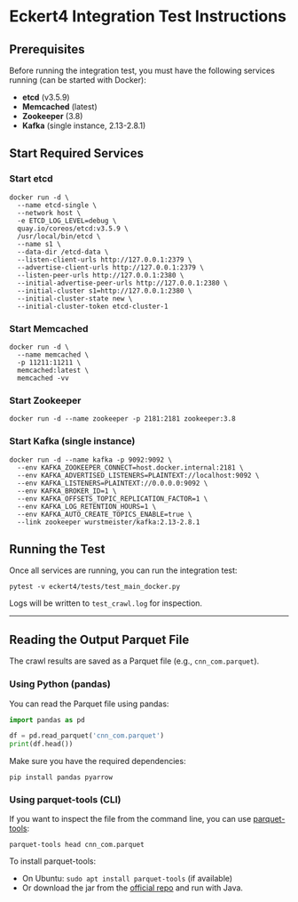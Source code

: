 # Eckert4 Integration Test Instructions

## Prerequisites

Before running the integration test, you must have the following services running (can be started with Docker):

- **etcd** (v3.5.9)
- **Memcached** (latest)
- **Zookeeper** (3.8)
- **Kafka** (single instance, 2.13-2.8.1)

## Start Required Services

### Start etcd
```
docker run -d \
  --name etcd-single \
  --network host \
  -e ETCD_LOG_LEVEL=debug \
  quay.io/coreos/etcd:v3.5.9 \
  /usr/local/bin/etcd \
  --name s1 \
  --data-dir /etcd-data \
  --listen-client-urls http://127.0.0.1:2379 \
  --advertise-client-urls http://127.0.0.1:2379 \
  --listen-peer-urls http://127.0.0.1:2380 \
  --initial-advertise-peer-urls http://127.0.0.1:2380 \
  --initial-cluster s1=http://127.0.0.1:2380 \
  --initial-cluster-state new \
  --initial-cluster-token etcd-cluster-1
```

### Start Memcached
```
docker run -d \
  --name memcached \
  -p 11211:11211 \
  memcached:latest \
  memcached -vv
```

### Start Zookeeper
```
docker run -d --name zookeeper -p 2181:2181 zookeeper:3.8
```

### Start Kafka (single instance)
```
docker run -d --name kafka -p 9092:9092 \
  --env KAFKA_ZOOKEEPER_CONNECT=host.docker.internal:2181 \
  --env KAFKA_ADVERTISED_LISTENERS=PLAINTEXT://localhost:9092 \
  --env KAFKA_LISTENERS=PLAINTEXT://0.0.0.0:9092 \
  --env KAFKA_BROKER_ID=1 \
  --env KAFKA_OFFSETS_TOPIC_REPLICATION_FACTOR=1 \
  --env KAFKA_LOG_RETENTION_HOURS=1 \
  --env KAFKA_AUTO_CREATE_TOPICS_ENABLE=true \
  --link zookeeper wurstmeister/kafka:2.13-2.8.1
```

## Running the Test

Once all services are running, you can run the integration test:

```
pytest -v eckert4/tests/test_main_docker.py
```

Logs will be written to `test_crawl.log` for inspection.

---

## Reading the Output Parquet File

The crawl results are saved as a Parquet file (e.g., `cnn_com.parquet`).

### Using Python (pandas)

You can read the Parquet file using pandas:

```python
import pandas as pd

df = pd.read_parquet('cnn_com.parquet')
print(df.head())
```

Make sure you have the required dependencies:
```
pip install pandas pyarrow
```

### Using parquet-tools (CLI)

If you want to inspect the file from the command line, you can use [parquet-tools](https://github.com/apache/parquet-mr/tree/master/parquet-tools):

```
parquet-tools head cnn_com.parquet
```

To install parquet-tools:
- On Ubuntu: `sudo apt install parquet-tools` (if available)
- Or download the jar from the [official repo](https://github.com/apache/parquet-mr/tree/master/parquet-tools) and run with Java. 